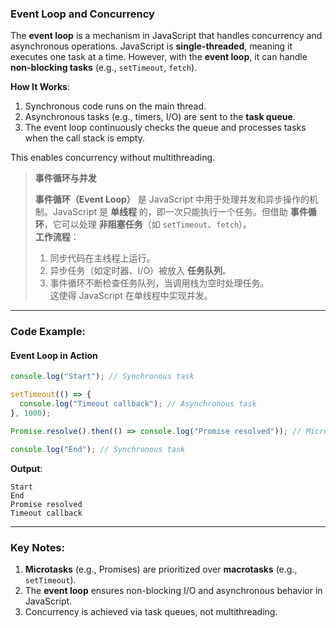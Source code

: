### Event Loop and Concurrency

<audio src="C:\Users\10691\Downloads\The event loop .mp3"></audio>

The **event loop** is a mechanism in JavaScript that handles concurrency and asynchronous operations. JavaScript is **single-threaded**, meaning it executes one task at a time. However, with the **event loop**, it can handle **non-blocking tasks** (e.g., `setTimeout`, `fetch`).

**How It Works**:  
1. Synchronous code runs on the main thread.  
2. Asynchronous tasks (e.g., timers, I/O) are sent to the **task queue**.  
3. The event loop continuously checks the queue and processes tasks when the call stack is empty.

This enables concurrency without multithreading.

> **事件循环与并发**  
>
> <audio src="C:\Users\10691\Downloads\事件循环（Event Loop.mp3"></audio>
>
> **事件循环（Event Loop）** 是 JavaScript 中用于处理并发和异步操作的机制。JavaScript 是 **单线程** 的，即一次只能执行一个任务。但借助 **事件循环**，它可以处理 **非阻塞任务**（如 `setTimeout`、`fetch`）。  
> **工作流程**：  
>
> 1. 同步代码在主线程上运行。  
> 2. 异步任务（如定时器、I/O）被放入 **任务队列**。  
> 3. 事件循环不断检查任务队列，当调用栈为空时处理任务。  
> 这使得 JavaScript 在单线程中实现并发。

---

### Code Example:

<audio src="C:\Users\10691\Downloads\这段代码展示了JavaScri (9).mp3"></audio>

#### **Event Loop in Action**
```javascript
console.log("Start"); // Synchronous task

setTimeout(() => {
  console.log("Timeout callback"); // Asynchronous task
}, 1000);

Promise.resolve().then(() => console.log("Promise resolved")); // Microtask

console.log("End"); // Synchronous task
```

**Output**:

```
Start
End
Promise resolved
Timeout callback
```

---

### Key Notes:

<audio src="C:\Users\10691\Downloads\1. __Microtasks.mp3"></audio>

1. **Microtasks** (e.g., Promises) are prioritized over **macrotasks** (e.g., `setTimeout`).  
2. The **event loop** ensures non-blocking I/O and asynchronous behavior in JavaScript.  
3. Concurrency is achieved via task queues, not multithreading.